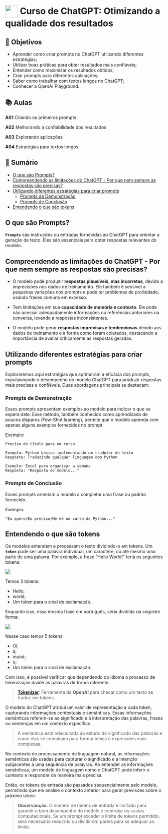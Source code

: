 <h1>
    <a href="https://cursos.alura.com.br/course/chatgpt-otimizando-qualidade-resultados">
     <img align="center" width="40px" src="https://www.alura.com.br/assets/api/cursos/chatgpt-otimizando-qualidade-resultados.svg"></a>
    <span>
        Curso de ChatGPT: Otimizando a qualidade dos resultados
    </span>
</h1>

## 🔨 Objetivos

- Aprender como criar prompts no ChatGPT utilizando diferentes estratégias;
- Utilizar boas práticas para obter resultados mais confiáveis;
- Entender como maximizar os resultados obtidos;
- Criar prompts para diferentes aplicações;
- Saber como trabalhar com textos longos no ChatGPT;
- Conhecer a OpenAI Playground.

## 📚 Aulas

**A01** Criando os primeiros prompts

**A02** Melhorando a confiabilidade dos resultados

**A03** Explorando aplicações

**A04** Estratégias para textos longos

## 📜 Sumário

- [O que são Prompts?](#o-que-são-prompts)
- [Compreendendo as limitações do ChatGPT - Por que nem sempre as respostas são precisas?](#compreendendo-as-limitações-do-chatgpt---por-que-nem-sempre-as-respostas-são-precisas)
- [Utilizando diferentes estratégias para criar prompts](#utilizando-diferentes-estratégias-para-criar-prompts)
  - [Prompts de Demonstração](#prompts-de-demonstração) 
  - [Prompts de Conclusão](#prompts-de-conclusão)
- [Entendendo o que são tokens](#entendendo-o-que-são-tokens)

  

## O que são Prompts?

**`Prompts`** são instruções ou entradas fornecidas ao ChatGPT para orientar a geração de texto. Eles são essenciais
para obter respostas relevantes do modelo.

## Compreendendo as limitações do ChatGPT - Por que nem sempre as respostas são precisas?

- O modelo pode produzir **respostas plausíveis, mas incorretas**, devido a imprecisões nos dados de treinamento. Ele também 
é sensível a pequenas variações nos prompts e pode ter problemas de prolixidade, usando frases comuns em excesso.

- Tem limitações em sua **capacidade de memória e contexto**. Ele pode não acessar adequadamente informações ou referências 
anteriores na conversa, levando a respostas inconsistentes.

- O modelo pode gerar **respostas imprecisas e tendenciosas** devido aos dados de treinamento e à forma como foram coletados,
  destacando a importância de avaliar criticamente as respostas geradas.

## Utilizando diferentes estratégias para criar prompts

Exploraremos aqui estratégias que aprimoram a eficácia dos prompts, impulsionando o desempenho do modelo ChatGPT para 
produzir respostas mais precisas e confiáveis. Duas abordagens principais se destacam:

###  Prompts de Demonstração
Esses prompts apresentam exemplos ao modelo para indicar o que se espera dele. Esse método, também conhecido como aprendizado
de poucos disparos (Few-Shot learning), permite que o modelo aprenda com apenas alguns exemplos fornecidos no prompt.

Exemplo:

```
Preciso do título para um curso.

Exemplo: Python básico implementando um tradutor de texto
Resposta: Traduzindo qualquer linguagem com Python

Exemplo: Excel para organizar a semana
Resposta: "Resposta do modelo..."
```

### Prompts de Conclusão
Esses prompts orientam o modelo a completar uma frase ou padrão fornecido. 

Exemplo:

```
"Eu quero/Eu preciso/Me dê um curso de Python..."
```

## Entendendo o que são tokens

Os modelos entendem e processam o texto dividindo-o em tokens. Um **`token`** pode ser uma palavra individual, um caractere, 
ou até mesmo uma parte de uma palavra. Por exemplo, a frase “Hello World!” teria os seguintes tokens:

![](https://caelum-online-public.s3.amazonaws.com/3146-chatgpt/hello.png)

Temos 3 tokens:
- Hello;
- world;
- Um token para o sinal de exclamação.

Enquanto isso, essa mesma frase em português, seria dividida da seguinte forma:

![](https://caelum-online-public.s3.amazonaws.com/3146-chatgpt/ola.png)

Nesse caso temos 5 tokens:
- Ol;
- á;
- mund;
- o;
- Um token para o sinal de exclamação.

Com isso, é possível verificar que dependendo do idioma o processo de tokenização divide as palavras de forma diferente.

> [**Tokenizer**](https://platform.openai.com/tokenizer): Ferramenta da **OpenAI** para checar como um texto se traduz em 
tokens.

O modelo do ChatGPT atribui um valor de representação a cada token, capturando informações contextuais e semânticas. Essas 
informações semânticas referem-se ao significado e à interpretação das palavras, frases ou sentenças em um contexto específico.

> A semântica está relacionada ao estudo do significado das palavras e como elas se combinam para formar ideias e expressões 
mais complexas.

No contexto do processamento de linguagem natural, as informações semânticas são usadas para capturar o significado e a 
intenção subjacentes a uma sequência de palavras. Ao entender as informações semânticas, um modelo de linguagem como o 
ChatGPT pode inferir o contexto e responder de maneira mais precisa.

Então, os tokens de entrada são passados sequencialmente pelo modelo, permitindo que ele analise o contexto anterior para 
gerar previsões sobre o próximo token.

> **Observanção**: O número de tokens de entrada é limitado para garantir o bom desempenho do modelo e controlar 
os custos computacionais. Se um prompt exceder o limite de tokens permitido, será necessário reduzi-lo ou dividir em partes 
para se adequar ao limite.
